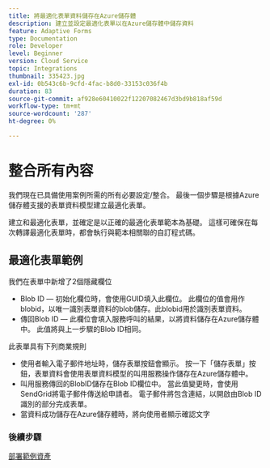 ```yaml
---
title: 將最適化表單資料儲存在Azure儲存體
description: 建立並設定最適化表單以在Azure儲存體中儲存資料
feature: Adaptive Forms
type: Documentation
role: Developer
level: Beginner
version: Cloud Service
topic: Integrations
thumbnail: 335423.jpg
exl-id: 0b543c6b-9cfd-4fac-b8d0-33153c036f4b
duration: 83
source-git-commit: af928e60410022f12207082467d3bd9b818af59d
workflow-type: tm+mt
source-wordcount: '287'
ht-degree: 0%

---
```


# 整合所有內容

我們現在已具備使用案例所需的所有必要設定/整合。 最後一個步驟是根據Azure儲存體支援的表單資料模型建立最適化表單。

建立和最適化表單，並確定是以正確的最適化表單範本為基礎。 這樣可確保在每次轉譯最適化表單時，都會執行與範本相關聯的自訂程式碼。

## 最適化表單範例

我們在表單中新增了2個隱藏欄位

* Blob ID — 初始化欄位時，會使用GUID填入此欄位。 此欄位的值會用作blobid，以唯一識別表單資料的blob儲存。此blobid用於識別表單資料。
* 傳回Blob ID — 此欄位會填入服務呼叫的結果，以將資料儲存在Azure儲存體中。 此值將與上一步驟的Blob ID相同。

此表單具有下列商業規則

* 使用者輸入電子郵件地址時，儲存表單按鈕會顯示。 按一下「儲存表單」按鈕，表單資料會使用表單資料模型的叫用服務操作儲存在Azure儲存體中。
* 叫用服務傳回的BlobID儲存在Blob ID欄位中。 當此值變更時，會使用SendGrid將電子郵件傳送給申請者。 電子郵件將包含連結，以開啟由Blob ID識別的部分完成表單。
* 當資料成功儲存在Azure儲存體時，將向使用者顯示確認文字

### 後續步驟

[部署範例資產](./deploy-sample-assets.md)
